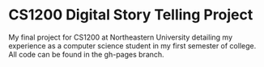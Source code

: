 # CS1200 Digital Story Telling Project
My final project for CS1200 at Northeastern University detailing my experience as a computer science student in my first semester of college. All code can be found in the gh-pages branch.
